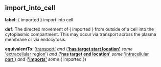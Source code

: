 ## import_into_cell
__label:__ \{ imported \} import into cell

__def:__ The directed movement of \{ imported \} from outside of a cell into the cytoplasmic compartment. This may occur via transport across the plasma membrane or via endocytosis.

__equivalentTo:__ ['transport'](http://purl.obolibrary.org/obo/GO_0006810) _and_ (__['has target start location'](http://purl.obolibrary.org/obo/RO_0002338)__ _some_ ['extracellular region'](http://purl.obolibrary.org/obo/GO_0005576)) _and_ (__['has target end location'](http://purl.obolibrary.org/obo/RO_0002339)__ _some_ ['intracellular part'](http://purl.obolibrary.org/obo/GO_0044424)) _and_ (__['imports'](http://purl.obolibrary.org/obo/RO_0002340)__ _some_ { imported })
